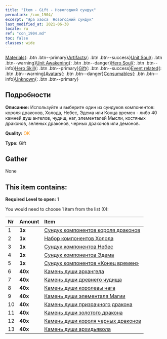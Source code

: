 ```yaml
---
title: "Item - Gift - Новогодний сундук"
permalink: /con_1904/
excerpt: "Эра хаоса  Новогодний сундук"
last_modified_at: 2021-06-30
locale: ru
ref: "con_1904.md"
toc: false
classes: wide
---
```

 [Materials](/ItemsRU/){: .btn .btn--primary}[Artifacts](/ItemsRU/Artifacts/){: .btn .btn--success}[Unit Soul](/ItemsRU/UnitSoul/){: .btn .btn--warning}[Unit Awakening](/ItemsRU/UnitAwakening/){: .btn .btn--danger}[Hero Soul](/ItemsRU/HeroSoul/){: .btn .btn--info}[Hero Skill](/ItemsRU/HeroSkill/){: .btn .btn--primary}[Gift](/ItemsRU/Gift/){: .btn .btn--success}[Event related](/ItemsRU/Events/){: .btn .btn--warning}[Avatars](/ItemsRU/Avatars/){: .btn .btn--danger}[Consumables](/ItemsRU/Consumables/){: .btn .btn--info}[Unknown](/ItemsRU/Unknown/){: .btn .btn--primary}

## Подробности
 **Описание:** Используйте и выберите один из сундуков компонентов: короля драконов, Холода, Небес, Эдема или Конца времен - либо 40 камней душ ангелов, чудищ, наг, элементалей Мысли, костяных драконов, зеленых драконов, черных драконов или демонов.

 **Quality:** <span style="color: #FF8C00">OK</span>

 **Type:** Gift

## Gather

  None

## This item contains:

 **Required Level to open:** 1

 You would need to choose 1 item from the list (0):

  | Nr | Amount |     Item    |
  |:---|:-------|:------------|
  | 1 |  **1x** | [Сундук компонентов короля драконов](/ItemsRU/con_1348/) |  | 
  | 2 |  **1x** | [Набор компонентов Холода](/ItemsRU/con_1352/) |  | 
  | 3 |  **1x** | [Сундук компонентов Небес](/ItemsRU/con_1354/) |  | 
  | 4 |  **1x** | [Сундук компонентов Эдема](/ItemsRU/con_1864/) |  | 
  | 5 |  **1x** | [Сундук компонентов «Конец времен»](/ItemsRU/con_1360/) |  | 
  | 6 |  **40x** | [Камень души архангела](/ItemsRU/unt_288/) |  | 
  | 7 |  **40x** | [Камень души древнего чудища](/ItemsRU/unt_311/) |  | 
  | 8 |  **40x** | [Камень души королевы нага](/ItemsRU/unt_325/) |  | 
  | 9 |  **40x** | [Камень души элементаля Магии](/ItemsRU/unt_347/) |  | 
  | 10 |  **40x** | [Камень души призрачного дракона](/ItemsRU/unt_303/) |  | 
  | 11 |  **40x** | [Камень души золотого дракона](/ItemsRU/unt_295/) |  | 
  | 12 |  **40x** | [Камень души короля черных драконов](/ItemsRU/unt_334/) |  | 
  | 13 |  **40x** | [Камень души архидьявола](/ItemsRU/unt_318/) |  | 
